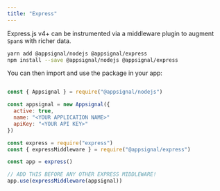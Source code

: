 ```yaml
---
title: "Express"
---
```


Express.js v4+ can be instrumented via a middleware plugin to augment `Span`s with richer data.

```bash
yarn add @appsignal/nodejs @appsignal/express
npm install --save @appsignal/nodejs @appsignal/express
```

You can then import and use the package in your app:

```js

const { Appsignal } = require("@appsignal/nodejs")

const appsignal = new Appsignal({
  active: true,
  name: "<YOUR APPLICATION NAME>"
  apiKey: "<YOUR API KEY>"
})

const express = require("express")
const { expressMiddleware } = require("@appsignal/express")

const app = express()

// ADD THIS BEFORE ANY OTHER EXPRESS MIDDLEWARE!
app.use(expressMiddleware(appsignal))
```
